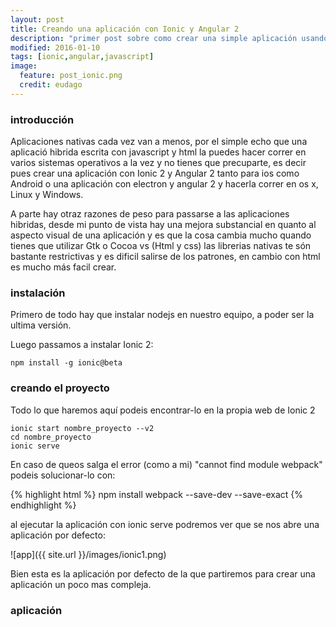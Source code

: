 ```yaml
---
layout: post
title: Creando una aplicación con Ionic y Angular 2
description: "primer post sobre como crear una simple aplicación usando ionic 2 y angular 2."
modified: 2016-01-10
tags: [ionic,angular,javascript]
image:
  feature: post_ionic.png
  credit: eudago
---
```



### introducción

Aplicaciones nativas cada vez van a menos, por el simple echo que una aplicació hibrida escrita con javascript y html la puedes hacer correr en varios sistemas operativos a la vez y no tienes que precuparte, es decir pues crear una aplicación con Ionic 2 y Angular 2 tanto para ios como Android o una aplicación con electron y angular 2 y hacerla correr en os x, Linux y Windows.

A parte hay otraz razones de peso para passarse a las aplicaciones hibridas, desde mi punto de vista hay una mejora substancial en quanto al aspecto visual de una aplicación y es que la cosa cambia mucho quando tienes que utilizar Gtk o Cocoa vs (Html y css) las librerias nativas te són bastante restrictivas y es dificil salirse de los patrones, en cambio con html es mucho más facil crear.

### instalación

Primero de todo hay que instalar nodejs en nuestro equipo, a poder ser la ultima versión.

Luego passamos a instalar Ionic 2:

    npm install -g ionic@beta
    
### creando el proyecto

Todo lo que haremos aquí podeis encontrar-lo en la propia web de Ionic 2

    ionic start nombre_proyecto --v2
    cd nombre_proyecto
    ionic serve
    
En caso de queos salga el error (como a mi) "cannot find module webpack" podeis solucionar-lo con:

{% highlight html %}
    npm install webpack --save-dev --save-exact
{% endhighlight %}
    
al ejecutar la aplicación con ionic serve podremos ver que se nos abre una aplicación por defecto:

![app]({{ site.url }}/images/ionic1.png)

Bien esta es la aplicación por defecto de la que partiremos para crear una aplicación un poco mas compleja.

### aplicación

